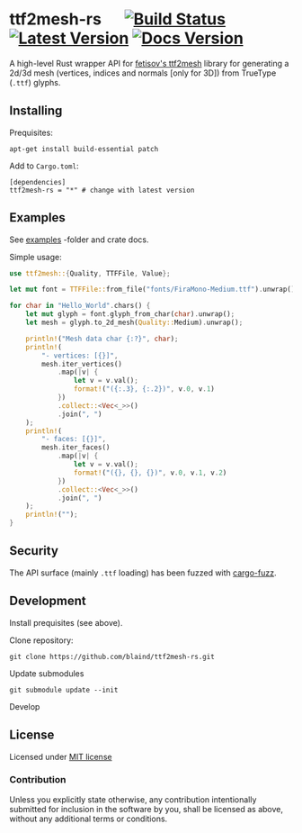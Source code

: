 # ttf2mesh-rs &emsp; [![Build Status]][actions] [![Latest Version]][crates.io] [![Docs Version]][docs]

[build status]: https://img.shields.io/github/workflow/status/blaind/ttf2mesh-rs/test
[actions]: https://github.com/blaind/ttf2mesh/actions?query=branch%3Amain
[latest version]: https://img.shields.io/crates/v/ttf2mesh.svg
[crates.io]: https://crates.io/crates/ttf2mesh
[docs version]: https://docs.rs/ttf2mesh/badge.svg
[docs]: https://docs.rs/ttf2mesh

A high-level Rust wrapper API for [fetisov's ttf2mesh](https://github.com/fetisov/ttf2mesh/) library for generating a 2d/3d mesh (vertices, indices and normals [only for 3D]) from TrueType (`.ttf`) glyphs.

## Installing

Prequisites:

    apt-get install build-essential patch

Add to `Cargo.toml`:

    [dependencies]
    ttf2mesh-rs = "*" # change with latest version

## Examples

See [examples](/examples) -folder and crate docs.

Simple usage:

```rust
use ttf2mesh::{Quality, TTFFile, Value};

let mut font = TTFFile::from_file("fonts/FiraMono-Medium.ttf").unwrap();

for char in "Hello_World".chars() {
    let mut glyph = font.glyph_from_char(char).unwrap();
    let mesh = glyph.to_2d_mesh(Quality::Medium).unwrap();

    println!("Mesh data char {:?}", char);
    println!(
        "- vertices: [{}]",
        mesh.iter_vertices()
            .map(|v| {
                let v = v.val();
                format!("({:.3}, {:.2})", v.0, v.1)
            })
            .collect::<Vec<_>>()
            .join(", ")
    );
    println!(
        "- faces: [{}]",
        mesh.iter_faces()
            .map(|v| {
                let v = v.val();
                format!("({}, {}, {})", v.0, v.1, v.2)
            })
            .collect::<Vec<_>>()
            .join(", ")
    );
    println!("");
}


```

## Security

The API surface (mainly `.ttf` loading) has been fuzzed with [cargo-fuzz](https://github.com/rust-fuzz/cargo-fuzz).

## Development

Install prequisites (see above).

Clone repository:

    git clone https://github.com/blaind/ttf2mesh-rs.git

Update submodules

    git submodule update --init

Develop

## License

Licensed under <a href="LICENSE">MIT license</a>

### Contribution

Unless you explicitly state otherwise, any contribution intentionally submitted
for inclusion in the software by you, shall be licensed as above, without any additional terms or conditions.
